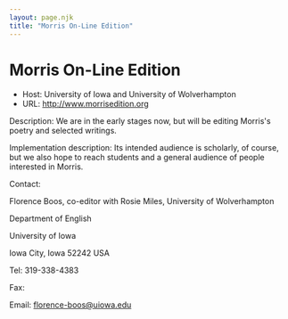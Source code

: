 ```yaml
---
layout: page.njk
title: "Morris On-Line Edition"
---
```

# Morris On-Line Edition




* Host: University of Iowa and University of Wolverhampton
* URL: <http://www.morrisedition.org>



Description:
 We are in the early stages now, but will be editing Morris's poetry and selected writings.



Implementation description:
 Its intended audience is scholarly, of course, but we also hope to reach students
 and a general audience of people interested in Morris. 



Contact: 



Florence Boos, co-editor with Rosie Miles, University of Wolverhampton


Department of English
 
 University of Iowa
 
 Iowa City, Iowa 52242 USA


Tel: 319-338-4383


Fax: 


Email: [florence-boos@uiowa.edu](mailto:florence-boos@uiowa.edu)





